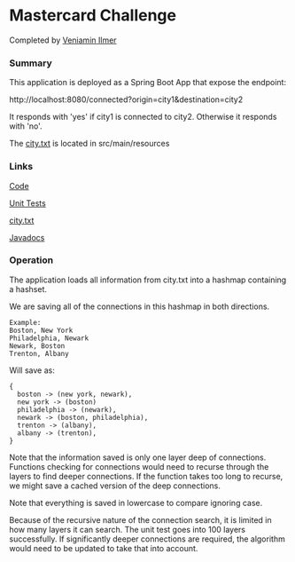 # Mastercard Challenge

Completed by [Veniamin Ilmer](http://veniamin-ilmer.github.io/)

### Summary

This application is deployed as a Spring Boot App that expose the endpoint:

http://localhost:8080/connected?origin=city1&destination=city2

It responds with 'yes' if city1 is connected to city2. Otherwise it responds with 'no'.

The [city.txt](src/main/resources/city.txt) is located in src/main/resources

### Links

[Code](src/main/java/com/mastercard/challenge)

[Unit Tests](src/test/java/com/mastercard/challenge/ChallengeApplicationTests.java)

[city.txt](src/main/resources/city.txt)

[Javadocs](https://veniamin-ilmer.github.io/mastercard-challenge/docs/)

### Operation

The application loads all information from city.txt into a hashmap containing a hashset.

We are saving all of the connections in this hashmap in both directions.

    Example:
    Boston, New York
    Philadelphia, Newark
    Newark, Boston
    Trenton, Albany

Will save as:

    {
      boston -> (new york, newark),
      new york -> (boston)
      philadelphia -> (newark),
      newark -> (boston, philadelphia),
      trenton -> (albany),
      albany -> (trenton),
    }

Note that the information saved is only one layer deep of connections.
Functions checking for connections would need to recurse through the layers to find deeper connections.
If the function takes too long to recurse, we might save a cached version of the deep connections.

Note that everything is saved in lowercase to compare ignoring case.

Because of the recursive nature of the connection search, it is limited in how many layers it can search. The unit test goes into 100 layers successfully. If significantly deeper connections are required, the algorithm would need to be updated to take that into account. 
